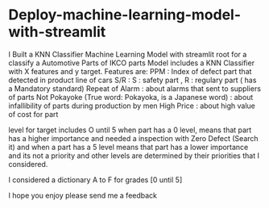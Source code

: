 # Deploy-machine-learning-model-with-streamlit
I Built a KNN Classifier Machine Learning Model with streamlit root for a classify a Automotive Parts of IKCO parts Model includes a KNN Classifier with X features and y target. Features are: PPM : Index of defect part that detected in product line of cars S/R : S : safety part , R : regulary part ( has a Mandatory standard) Repeat of Alarm : about alarms that sent to suppliers of parts Not Pokayoke (True word: Pokayoka, is a Japanese word) : about infallibility of parts during production by men High Price : about high value of cost for part

level for target includes O until 5 when part has a 0 level, means that part has a higher importance and needed a inspection with Zero Defect (Search it) and when a part has a 5 level means that part has a lower importance and its not a priority and other levels are determined by their priorities that I considered.

I considered a dictionary A to F for grades [0 until 5]

I hope you enjoy please send me a feedback
